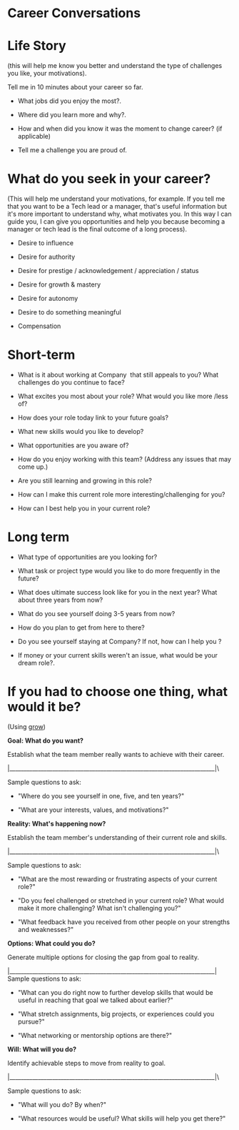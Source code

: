 # Career Conversations

Life Story
==========

(this will help me know you better and understand the type of challenges you like, your motivations).

Tell me in 10 minutes about your career so far. 

-   What jobs did you enjoy the most?.

-   Where did you learn more and why?.

-   How and when did you know it was the moment to change career? (if applicable)

-   Tell me a challenge you are proud of.

What do you seek in your career?
==========

(This will help me understand your motivations, for example. If you tell me that you want to be a Tech lead or a manager, that's useful information but it's more important to understand why, what motivates you. In this way I can guide you, I can give you opportunities and help you because becoming a manager or tech lead is the final outcome of a long process).

-   Desire to influence

-   Desire for authority

-   Desire for prestige / acknowledgement / appreciation / status

-   Desire for growth & mastery

-   Desire for autonomy

-   Desire to do something meaningful

-   Compensation

Short-term
==========

-   What is it about working at Company  that still appeals to you? What challenges do you continue to face?

-   What excites you most about your role? What would you like more /less of?

-   How does your role today link to your future goals?

-   What new skills would you like to develop?

-   What opportunities are you aware of?

-   How do you enjoy working with this team? (Address any issues that may come up.)

-   Are you still learning and growing in this role?

-   How can I make this current role more interesting/challenging for you? 

-   How can I best help you in your current role?

Long term 
==========

-   What type of opportunities are you looking for?

-   What task or project type would you like to do more frequently in the future?

-   What does ultimate success look like for you in the next year? What about three years from now?

-   What do you see yourself doing 3-5 years from now? 

-   How do you plan to get from here to there?

-   Do you see yourself staying at Company? If not, how can I help you ?

-   If money or your current skills weren't an issue, what would be your dream role?.

If you had to choose one thing, what would it be?
==========
(Using [grow](https://www.mindtools.com/pages/article/newLDR_89.htm))

**Goal: What do you want?**

Establish what the team member really wants to achieve with their career.



|________________________________________________________________________|\

Sample questions to ask:

-   "Where do you see yourself in one, five, and ten years?"

-   "What are your interests, values, and motivations?"

**Reality: What's happening now?** 

Establish the team member's understanding of their current role and skills.

|________________________________________________________________________|\

Sample questions to ask:

-   "What are the most rewarding or frustrating aspects of your current role?"

-   "Do you feel challenged or stretched in your current role? What would make it more challenging? What isn't challenging you?"

-   "What feedback have you received from other people on your strengths and weaknesses?"

**Options: What could you do?** 

Generate multiple options for closing the gap from goal to reality.

|________________________________________________________________________|\
Sample questions to ask:

-   "What can you do right now to further develop skills that would be useful in reaching that goal we talked about earlier?"

-   "What stretch assignments, big projects, or experiences could you pursue?"

-   "What networking or mentorship options are there?"

**Will: What will you do?**

Identify achievable steps to move from reality to goal.

|________________________________________________________________________|\

Sample questions to ask: 

-   "What will you do? By when?"

-   "What resources would be useful? What skills will help you get there?"
